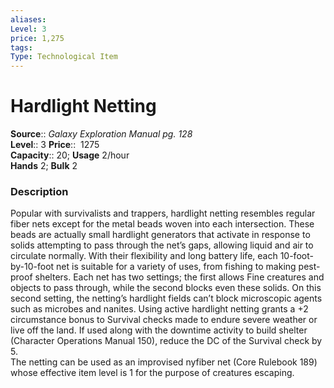 ```yaml
---
aliases: 
Level: 3 
price: 1,275
tags: 
Type: Technological Item
---
```


# Hardlight Netting

**Source**:: _Galaxy Exploration Manual pg. 128_  
**Level**:: 3
**Price**::  1275  
**Capacity**:: 20; **Usage** 2/hour  
**Hands** 2; **Bulk** 2

### Description

Popular with survivalists and trappers, hardlight netting resembles regular fiber nets except for the metal beads woven into each intersection. These beads are actually small hardlight generators that activate in response to solids attempting to pass through the net’s gaps, allowing liquid and air to circulate normally. With their flexibility and long battery life, each 10-foot-by-10-foot net is suitable for a variety of uses, from fishing to making pest-proof shelters. Each net has two settings; the first allows Fine creatures and objects to pass through, while the second blocks even these solids. On this second setting, the netting’s hardlight fields can’t block microscopic agents such as microbes and nanites. Using active hardlight netting grants a +2 circumstance bonus to Survival checks made to endure severe weather or live off the land. If used along with the downtime activity to build shelter (Character Operations Manual 150), reduce the DC of the Survival check by 5.  
The netting can be used as an improvised nyfiber net (Core Rulebook 189) whose effective item level is 1 for the purpose of creatures escaping.
